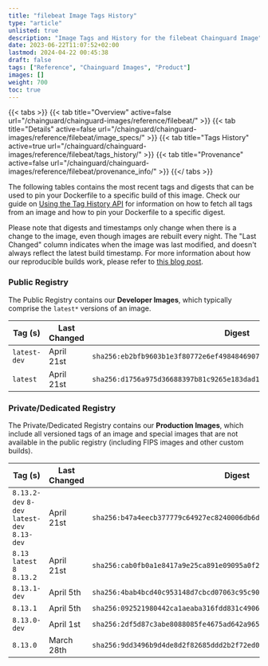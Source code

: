```yaml
---
title: "filebeat Image Tags History"
type: "article"
unlisted: true
description: "Image Tags and History for the filebeat Chainguard Image"
date: 2023-06-22T11:07:52+02:00
lastmod: 2024-04-22 00:45:38
draft: false
tags: ["Reference", "Chainguard Images", "Product"]
images: []
weight: 700
toc: true
---
```


{{< tabs >}}
{{< tab title="Overview" active=false url="/chainguard/chainguard-images/reference/filebeat/" >}}
{{< tab title="Details" active=false url="/chainguard/chainguard-images/reference/filebeat/image_specs/" >}}
{{< tab title="Tags History" active=true url="/chainguard/chainguard-images/reference/filebeat/tags_history/" >}}
{{< tab title="Provenance" active=false url="/chainguard/chainguard-images/reference/filebeat/provenance_info/" >}}
{{</ tabs >}}

The following tables contains the most recent tags and digests that can be used to pin your Dockerfile to a specific build of this image. Check our guide on [Using the Tag History API](/chainguard/chainguard-images/using-the-tag-history-api/) for information on how to fetch all tags from an image and how to pin your Dockerfile to a specific digest.

Please note that digests and timestamps only change when there is a change to the image, even though images are rebuilt every night. The "Last Changed" column indicates when the image was last modified, and doesn't always reflect the latest build timestamp. For more information about how our reproducible builds work, please refer to [this blog post](https://www.chainguard.dev/unchained/reproducing-chainguards-reproducible-image-builds).

### Public Registry
The Public Registry contains our **Developer Images**, which typically comprise the `latest*` versions of an image.

| Tag (s)       | Last Changed | Digest                                                                    |
|---------------|--------------|---------------------------------------------------------------------------|
|  `latest-dev` | April 21st   | `sha256:eb2bfb9603b1e3f80772e6ef49848469070db213772745d395a1ec38a7b66d3d` |
|  `latest`     | April 21st   | `sha256:d1756a975d36688397b81c9265e183dad1facd9190098b6a4d0ecd2d393d62ff` |


### Private/Dedicated Registry
The Private/Dedicated Registry contains our **Production Images**, which include all versioned tags of an image and special images that are not available in the public registry (including FIPS images and other custom builds).

| Tag (s)                                       | Last Changed | Digest                                                                    |
|-----------------------------------------------|--------------|---------------------------------------------------------------------------|
|  `8.13.2-dev` `8-dev` `latest-dev` `8.13-dev` | April 21st   | `sha256:b47a4eecb377779c64927ec8240006db6da0fff1683ed5251bc939603bbb5786` |
|  `8.13` `latest` `8` `8.13.2`                 | April 21st   | `sha256:cab0fb0a1e8417a9e25ca891e09095a0f2aae5f28e3857d64d7d15fe9204e679` |
|  `8.13.1-dev`                                 | April 5th    | `sha256:4bab4bcd40c953148d7cbcd07063c95c90b3c122df3c467791e31061f382a468` |
|  `8.13.1`                                     | April 5th    | `sha256:092521980442ca1aeaba316fdd831c490649944b8043f70bcec027eeddf1be46` |
|  `8.13.0-dev`                                 | April 1st    | `sha256:2df5d87c3abe8088085fe4675ad642a9659b2bdad2fecf0160eb3be233b9aae2` |
|  `8.13.0`                                     | March 28th   | `sha256:9dd3496b9d4de8d2f82685ddd2b2f72ed056470e3e721753faef4869dd126a35` |

